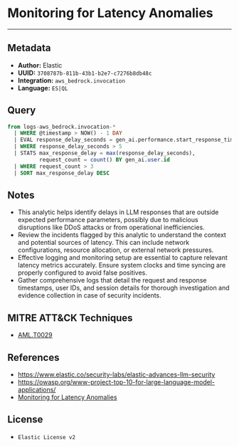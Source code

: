 # Monitoring for Latency Anomalies

---

## Metadata

- **Author:** Elastic
- **UUID:** `3708787b-811b-43b1-b2e7-c7276b8db48c`
- **Integration:** `aws_bedrock.invocation`
- **Language:** `ES|QL`

## Query

```sql
from logs-aws_bedrock.invocation-*
  | WHERE @timestamp > NOW() - 1 DAY
  | EVAL response_delay_seconds = gen_ai.performance.start_response_time / 1000
  | WHERE response_delay_seconds > 5
  | STATS max_response_delay = max(response_delay_seconds),
          request_count = count() BY gen_ai.user.id
  | WHERE request_count > 3
  | SORT max_response_delay DESC
```

## Notes

- This analytic helps identify delays in LLM responses that are outside expected performance parameters, possibly due to malicious disruptions like DDoS attacks or from operational inefficiencies.
- Review the incidents flagged by this analytic to understand the context and potential sources of latency. This can include network configurations, resource allocation, or external network pressures.
- Effective logging and monitoring setup are essential to capture relevant latency metrics accurately. Ensure system clocks and time syncing are properly configured to avoid false positives.
- Gather comprehensive logs that detail the request and response timestamps, user IDs, and session details for thorough investigation and evidence collection in case of security incidents.
## MITRE ATT&CK Techniques

- [AML.T0029](https://atlas.mitre.org/techniques//AML.T0029)

## References

- https://www.elastic.co/security-labs/elastic-advances-llm-security
- https://owasp.org/www-project-top-10-for-large-language-model-applications/
- [Monitoring for Latency Anomalies](../queries/llm_latency_anomalies_detection.toml)

## License

- `Elastic License v2`
